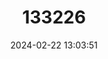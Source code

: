 ---
title: "133226"
category: "Lobophyllia serrata"
draft: false
date: 2024-02-22 13:03:51
languages:
  English: ["Lobed Cactus Coral"]
---